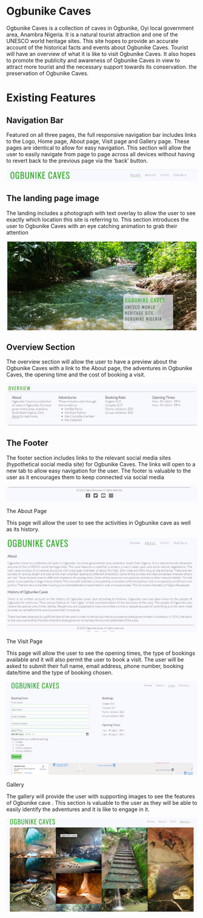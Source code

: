 # Ogbunike Caves

Ogbunike Caves is a collection of caves in Ogbunike, Oyi local government area, Anambra Nigeria. It is a natural tourist attraction and one of the UNESCO world heritage sites. This site hopes to provide an accurate account of the historical facts and events about Ogbunike Caves. Tourist will have an overview of what it is like to visit Ogbunike Caves. It also hopes to promote the publicity and awareness of Ogbunike Caves in view to attract more tourist and the necessary support towards its conservation.
the preservation of Ogbunike Caves.

# Existing Features

## Navigation Bar

Featured on all three pages, the full responsive navigation bar includes links to the Logo, Home page, About page, Visit page and Gallery page. These pages are identical to allow for easy navigation.
This section will allow the user to easily navigate from page to page across all devices without having to revert back to the previous page via the ‘back’ button.

![Navigation bar](https://github.com/uchenna631/ogbunike-caves/blob/main/assets/images/navigation-bar.JPG?raw=true)

## The landing page image

The landing includes a photograph with text overlay to allow the user to see exactly which location this site is referring to.
This section introduces the user to Ogbunike Caves with an eye catching animation to grab their attention

![Landing page](https://github.com/uchenna631/ogbunike-caves/blob/main/assets/images/landing-page.JPG?raw=true)

## Overview Section

The overview section will allow the user to have a preview about the Ogbunike Caves with a link to the About page, the adventures in Ogbunike Caves, the opening time and the cost of booking a visit.

![overview section](https://github.com/uchenna631/ogbunike-caves/blob/main/assets/images/overview-section.JPG?raw=true)

## The Footer

The footer section includes links to the relevant social media sites (hypothetical social media site) for Ogbunike Caves. The links will open to a new tab to allow easy navigation for the user.
The footer is valuable to the user as it encourages them to keep connected via social media

![Footer](https://github.com/uchenna631/ogbunike-caves/blob/main/assets/images/footer.JPG?raw=true)

The About Page

This page will allow the user to see the activities in Ogbunike cave as well as its history.

![About page](https://github.com/uchenna631/ogbunike-caves/blob/main/assets/images/about-page.JPG?raw=true)

The Visit Page

This page will allow the user to see the opening times, the type of bookings available and it will also permit the user to book a visit. 
The user will be asked to submit their full name, email address, phone number, booking date/time and the type of booking chosen.

![Visit page](https://github.com/uchenna631/ogbunike-caves/blob/main/assets/images/visit-page.JPG?raw=true)

Gallery

The gallery will provide the user with supporting images to see the features of Ogbunike cave .
This section is valuable to the user as they will be able to easily identify the adventures and it is like to engage in it.

![Gallery](https://github.com/uchenna631/ogbunike-caves/blob/main/assets/images/gallery-page.JPG?raw=true)